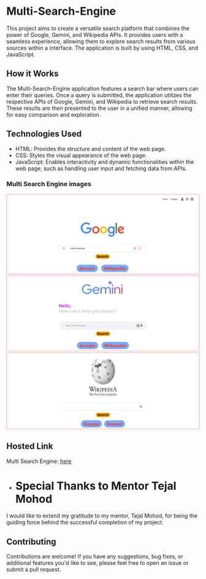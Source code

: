 # Multi-Search-Engine

This project aims to create a versatile search platform that combines the power of Google, Gemini, and Wikipedia APIs. It provides users with a seamless experience, allowing them to explore search results from various sources within a interface. The application is built by using HTML, CSS, and JavaScript.

## How it Works

The Multi-Search-Engine application features a search bar where users can enter their queries. Once a query is submitted, the application utilizes the respective APIs of Google, Gemini, and Wikipedia to retrieve search results. These results are then presented to the user in a unified manner, allowing for easy comparison and exploration.

## Technologies Used

* HTML: Provides the structure and content of the web page.
* CSS: Styles the visual appearance of the web page.
* JavaScript: Enables interactivity and dynamic functionalities within the web page, such as handling user input and fetching data from APIs.

### Multi Search Engine images
![Alt text](<Capture1.PNG>) ![Alt text](<Capture2.PNG>) ![Alt text](<Capture3.PNG>)


## Hosted Link

Multi Search Engine:  [here](https://yashkapoor321.github.io/Multi-Search-Engine/)

- # Special Thanks to Mentor Tejal Mohod

I would like to extend my gratitude to my mentor, Tejal Mohod, for being the guiding force behind the successful completion of my project.


## Contributing

Contributions are welcome! If you have any suggestions, bug fixes, or additional features you'd like to see, please feel free to open an issue or submit a pull request.
